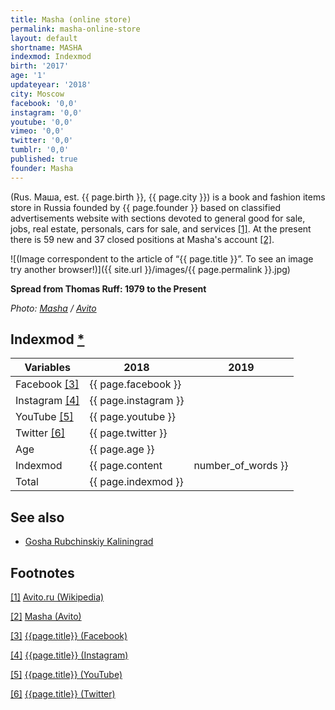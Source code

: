 ```yaml
---
title: Masha (online store)
permalink: masha-online-store
layout: default
shortname: MASHA
indexmod: Indexmod
birth: '2017'
age: '1'
updateyear: '2018'
city: Moscow
facebook: '0,0'
instagram: '0,0'
youtube: '0,0'
vimeo: '0,0'
twitter: '0,0'
tumblr: '0,0'
published: true
founder: Masha
---
```


(Rus. Маша, est. {{ page.birth }}, {{ page.city }}) is a book and fashion items store in Russia founded by {{ page.founder }} based on classified advertisements website with sections devoted to general good for sale, jobs, real estate, personals, cars for sale, and services <span id="a1">[\[1\]](#f1)</span>. At the present there is 59 new and 37 closed positions at Masha's account <span id="a2">[\[2\]](#f2)</span>.

![(Image correspondent to the article of “{{ page.title }}”. To see an image try another browser!)]({{ site.url }}/images/{{ page.permalink }}.jpg)

**Spread from Thomas Ruff: 1979 to the Present**

*Photo: [Masha](index) / [Avito](https://www.avito.ru/moskva/knigi_i_zhurnaly/thomas_ruff_1979_to_the_present_albom_fotografiya_1107520273)*

## Indexmod [*](indexmod)

|Variables|2018|2019|
|-|-|-|
|Facebook <span id="a3">[\[3\]](#f3)</span>|{{ page.facebook }}||
|Instagram <span id="a4">[\[4\]](#f4)</span>|{{ page.instagram }}||
|YouTube <span id="a5">[\[5\]](#f5)</span>|{{ page.youtube }}||
|Twitter <span id="a6">[\[6\]](#f6)</span>|{{ page.twitter }}||
|Age|{{ page.age }}||
|Indexmod|{{ page.content | number_of_words }}||
|Total|{{ page.indexmod }}||

## See also

+ [Gosha Rubchinskiy Kaliningrad](index)

## Footnotes

[[1]](#a1) <span id="f1"></span> [Avito.ru (Wikipedia)](https://en.wikipedia.org/wiki/Avito.ru)

[[2]](#a2) <span id="f2"></span> [Masha (Avito)](https://www.avito.ru/user/4e950c85e874f9fece380af48554a17f/profile?id=1107520273&src=item)

[[3]](#a3) <span id="f3"></span> [{{page.title}} (Facebook)](index)

[[4]](#a4) <span id="f4"></span> [{{page.title}} (Instagram)](index)

[[5]](#a5) <span id="f5"></span> [{{page.title}} (YouTube)](index)

[[6]](#a6) <span id="f6"></span> [{{page.title}} (Twitter)](index)
